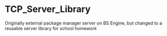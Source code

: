 # TCP_Server_Library
 Originally external package manager server on BS Engine, but changed to a reusable server library for school homework
 
